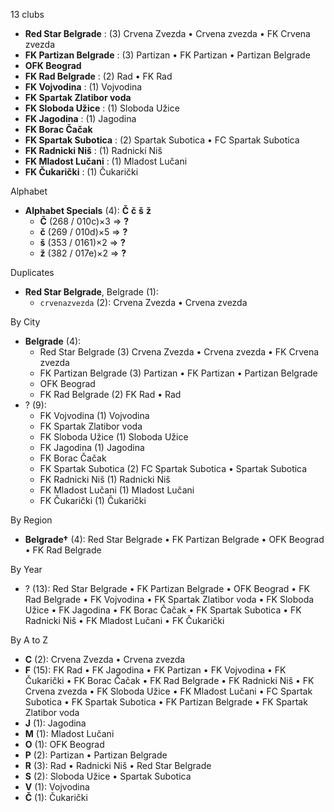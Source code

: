 13 clubs

- **Red Star Belgrade** : (3) Crvena Zvezda • Crvena zvezda • FK Crvena zvezda
- **FK Partizan Belgrade** : (3) Partizan • FK Partizan • Partizan Belgrade
- **OFK Beograd**
- **FK Rad Belgrade** : (2) Rad • FK Rad
- **FK Vojvodina** : (1) Vojvodina
- **FK Spartak Zlatibor voda**
- **FK Sloboda Užice** : (1) Sloboda Užice
- **FK Jagodina** : (1) Jagodina
- **FK Borac Čačak**
- **FK Spartak Subotica** : (2) Spartak Subotica • FC Spartak Subotica
- **FK Radnicki Niš** : (1) Radnicki Niš
- **FK Mladost Lučani** : (1) Mladost Lučani
- **FK Čukarički** : (1) Čukarički




Alphabet

- **Alphabet Specials** (4):  **Č**  **č**  **š**  **ž** 
  - **Č** (268 / 010c)×3 ⇒ **?**
  - **č** (269 / 010d)×5 ⇒ **?**
  - **š** (353 / 0161)×2 ⇒ **?**
  - **ž** (382 / 017e)×2 ⇒ **?**




Duplicates

- **Red Star Belgrade**, Belgrade (1):
  - `crvenazvezda` (2): Crvena Zvezda • Crvena zvezda




By City

- **Belgrade** (4): 
  - Red Star Belgrade  (3) Crvena Zvezda • Crvena zvezda • FK Crvena zvezda
  - FK Partizan Belgrade  (3) Partizan • FK Partizan • Partizan Belgrade
  - OFK Beograd 
  - FK Rad Belgrade  (2) FK Rad • Rad
- ? (9): 
  - FK Vojvodina  (1) Vojvodina
  - FK Spartak Zlatibor voda 
  - FK Sloboda Užice  (1) Sloboda Užice
  - FK Jagodina  (1) Jagodina
  - FK Borac Čačak 
  - FK Spartak Subotica  (2) FC Spartak Subotica • Spartak Subotica
  - FK Radnicki Niš  (1) Radnicki Niš
  - FK Mladost Lučani  (1) Mladost Lučani
  - FK Čukarički  (1) Čukarički




By Region

- **Belgrade†** (4):   Red Star Belgrade • FK Partizan Belgrade • OFK Beograd • FK Rad Belgrade




By Year

- ? (13):   Red Star Belgrade • FK Partizan Belgrade • OFK Beograd • FK Rad Belgrade • FK Vojvodina • FK Spartak Zlatibor voda • FK Sloboda Užice • FK Jagodina • FK Borac Čačak • FK Spartak Subotica • FK Radnicki Niš • FK Mladost Lučani • FK Čukarički






By A to Z

- **C** (2): Crvena Zvezda • Crvena zvezda
- **F** (15): FK Rad • FK Jagodina • FK Partizan • FK Vojvodina • FK Čukarički • FK Borac Čačak • FK Rad Belgrade • FK Radnicki Niš • FK Crvena zvezda • FK Sloboda Užice • FK Mladost Lučani • FC Spartak Subotica • FK Spartak Subotica • FK Partizan Belgrade • FK Spartak Zlatibor voda
- **J** (1): Jagodina
- **M** (1): Mladost Lučani
- **O** (1): OFK Beograd
- **P** (2): Partizan • Partizan Belgrade
- **R** (3): Rad • Radnicki Niš • Red Star Belgrade
- **S** (2): Sloboda Užice • Spartak Subotica
- **V** (1): Vojvodina
- **Č** (1): Čukarički





